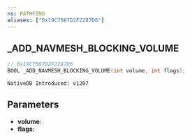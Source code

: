 ```yaml
---
ns: PATHFIND
aliases: ["0x19C7567D2F2287D6"]
---
```

## _ADD_NAVMESH_BLOCKING_VOLUME

```c
// 0x19C7567D2F2287D6
BOOL _ADD_NAVMESH_BLOCKING_VOLUME(int volume, int flags);
```

```
NativeDB Introduced: v1207
```

## Parameters
* **volume**:
* **flags**:
